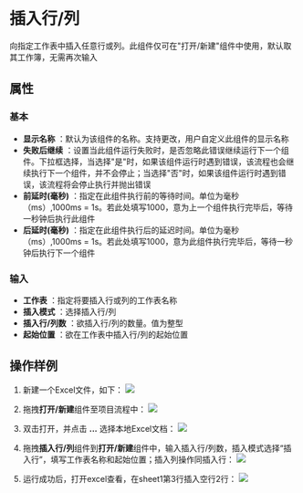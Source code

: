 # 插入行/列

向指定工作表中插入任意行或列。此组件仅可在&quot;打开/新建&quot;组件中使用，默认取其工作簿，无需再次输入

## 属性

### 基本
- **显示名称** ：默认为该组件的名称。支持更改，用户自定义此组件的显示名称
- **失败后继续** ：设置当此组件运行失败时，是否忽略此错误继续运行下一个组件。下拉框选择，当选择"是"时，如果该组件运行时遇到错误，该流程也会继续执行下一个组件，并不会停止；当选择"否"时，如果该组件运行时遇到错误，该流程将会停止执行并抛出错误
- **前延时(毫秒)** ：指定在此组件执行前的等待时间。单位为毫秒（ms）,1000ms = 1s。若此处填写1000，意为上一个组件执行完毕后，等待一秒钟后执行此组件
- **后延时(毫秒)** ：指定在此组件执行后的延迟时间。单位为毫秒（ms）,1000ms = 1s。若此处填写1000，意为此组件执行完毕后，等待一秒钟后执行下一个组件


### 输入

- **工作表** ：指定将要插入行或列的工作表名称
- **插入模式** ：选择插入行/列
- **插入行/列数** ：欲插入行/列的数量。值为整型
- **起始位置** ：欲在工作表中插入行/列的起始位置

## 操作样例
1. 新建一个Excel文件，如下：
![](https://docimages.blob.core.chinacloudapi.cn/images/Activities/InsertRowOrColumn1.png)

2. 拖拽**打开/新建**组件至项目流程中：
![](https://docimages.blob.core.chinacloudapi.cn/images/Activities/OpenExcel1.png)

3. 双击打开，并点击 **...** 选择本地Excel文档：
![](https://docimages.blob.core.chinacloudapi.cn/images/Activities/OpenExcel2.png)

4. 拖拽**插入行/列**组件到**打开/新建**组件中，输入插入行/列数，插入模式选择“插入行”，填写工作表名称和起始位置；插入列操作同插入行：
![](https://docimages.blob.core.chinacloudapi.cn/images/Activities/InsertRowOrColumn2.png)

5. 运行成功后，打开excel查看，在sheet1第3行插入空行2行：
![](https://docimages.blob.core.chinacloudapi.cn/images/Activities/InsertRowOrColumn3.png)
